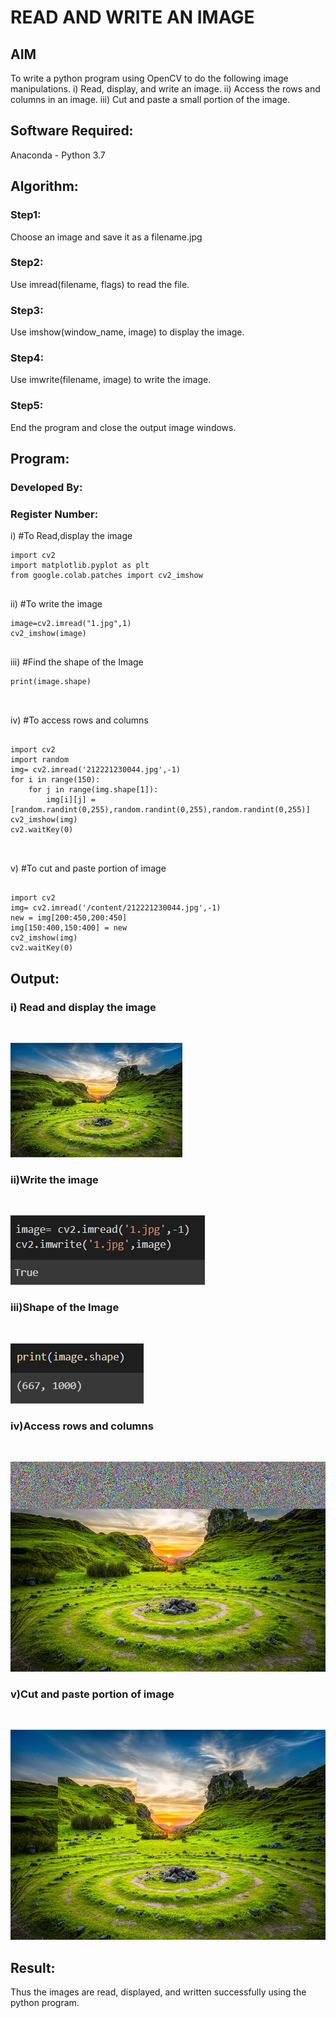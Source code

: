 # READ AND WRITE AN IMAGE
## AIM
To write a python program using OpenCV to do the following image manipulations.
i) Read, display, and write an image.
ii) Access the rows and columns in an image.
iii) Cut and paste a small portion of the image.

## Software Required:
Anaconda - Python 3.7
## Algorithm:
### Step1:
Choose an image and save it as a filename.jpg
### Step2:
Use imread(filename, flags) to read the file.
### Step3:
Use imshow(window_name, image) to display the image.
### Step4:
Use imwrite(filename, image) to write the image.
### Step5:
End the program and close the output image windows.
## Program:
### Developed By:
### Register Number: 
i) #To Read,display the image
```
import cv2
import matplotlib.pyplot as plt
from google.colab.patches import cv2_imshow
  

```
ii) #To write the image
```
image=cv2.imread("1.jpg",1)
cv2_imshow(image)


```
iii) #Find the shape of the Image
```python3
print(image.shape)



```
iv) #To access rows and columns

```python3

import cv2
import random
img= cv2.imread('212221230044.jpg',-1)
for i in range(150):
    for j in range(img.shape[1]):
        img[i][j] = [random.randint(0,255),random.randint(0,255),random.randint(0,255)]
cv2_imshow(img)
cv2.waitKey(0)



```
v) #To cut and paste portion of image
```python3

import cv2
img= cv2.imread('/content/212221230044.jpg',-1)
new = img[200:450,200:450]
img[150:400,150:400] = new
cv2_imshow(img)
cv2.waitKey(0)

```

## Output:

### i) Read and display the image

<br>

![](1.jpg)
<br>

### ii)Write the image

<br>

![](2.jpg)
<br>

### iii)Shape of the Image

<br>

![](3.png)
<br>

### iv)Access rows and columns

<br>

![](4.png)
<br>

### v)Cut and paste portion of image

<br>

![](5.png)
<br>

## Result:
Thus the images are read, displayed, and written successfully using the python program.


